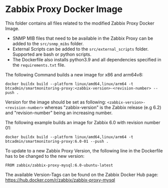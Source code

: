 # Zabbix Proxy Docker Image

This folder contains all files related to the modified Zabbix Proxy Docker Image.

- SNMP MIB files that need to be available in the Zabbix Proxy can be added to the `src/snmp_mibs` folder.
- External Scripts can be added to the `src/external_scripts` folder. Supported are bash or python scripts.
- The Dockerfile also installs python3.9 and all dependencies specified in the `requirements.txt` file.

The following Command builds a new image for x86 and arm64v8:
````
docker buildx build --platform linux/amd64,linux/arm64 -t btcadmin/smartmonitoring-proxy:<zabbix-version>-<revision-number> --push .
````
Version for the image should be set as following: `<zabbix-version>-<revision-number>`
whereas "zabbix-version" is the Zabbix release (e.g 6.2) and "revision-number" being an increasing number.

The following example builds an image for Zabbix 6.0 with revision number 01:
````
docker buildx build --platform linux/amd64,linux/arm64 -t btcadmin/smartmonitoring-proxy:6.0-01 --push .
````

To update to a new Zabbix Proxy Version, the following line in the Dockerfile has to be changed to the new version:
````
FROM zabbix/zabbix-proxy-mysql:6.0-ubuntu-latest
````
The available Version-Tags can be found on the Zabbix Docker Hub page:
https://hub.docker.com/r/zabbix/zabbix-proxy-mysql